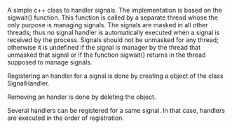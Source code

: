 A simple c++ class to handler signals.
The implementation is based on the sigwait() function.
This function is called by a separate thread whose the only purpose is managing signals.
The signals are masked in all other threads; thus no signal handler is automatically executed when a signal is received by the process. Signals should not be unmasked for any thread; otherwise it is undefined if the signal is manager by the thread that unmasked that signal or if the function sigwait() returns in the thread supposed to manage signals.

Registering an handler for a signal is done by creating a object of the class SignalHandler.

Removing an hander is done by deleting the object.

Several handlers can be registered for a same signal. In that case, handlers are executed in the order of registration.
